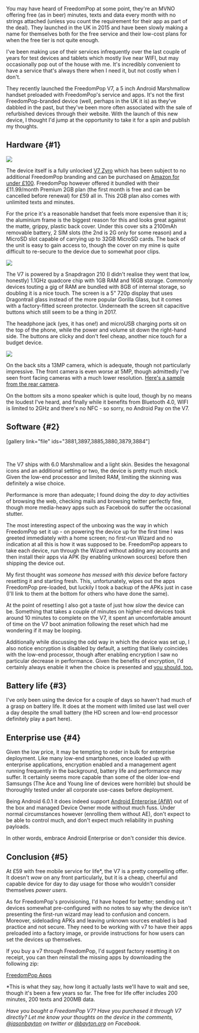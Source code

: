 <!---
title: "First look: the FreedomPop V7"
date: "2017-03-18"
categories:
  - "mobile"
  - "reviews"
tags:
  - "android"
  - "freedompop"
  - "marshmallow"
  - "mobile"
  - "review"
  - "v7"
  - "zyro"
--->

You may have heard of FreedomPop at some point, they're an MVNO offering free (as in beer) minutes, texts and data every month with no strings attached (unless you count the requirement for their app as part of the deal). They launched in the UK in 2015 and have been slowly making a name for themselves both for the free service and their low-cost plans for when the free tier is not quite enough.

I've been making use of their services infrequently over the last couple of years for test devices and tablets which mostly live near WIFI, but may occasionally pop out of the house with me. It's incredibly convenient to have a service that's always there when I need it, but not costly when I don't.

They recently launched the FreedomPop V7, a 5 inch Android Marshmallow handset preloaded with FreedomPop's service and apps. It's not the first FreedomPop-branded device (well, perhaps in the UK it is) as they've dabbled in the past, but they've been more often associated with the sale of refurbished devices through their website. With the launch of this new device, I thought I'd jump at the opportunity to take it for a spin and publish my thoughts.

## Hardware {#1}

[![](/wp-content/uploads/2017/03/IMG_20170318_115247798-e1489838045171.jpg)](/wp-content/uploads/2017/03/IMG_20170318_115247798-e1489838045171.jpg)

The device itself is a fully unlocked [V7 Zyro](https://v7devices.com/Products) which has been subject to no additional FreedomPop branding and can be purchased on [Amazon for under £100](https://www.amazon.co.uk/V7-Zyro-16GB-Black-Dual/dp/B01M4M9M34/ref=as_li_ss_tl?ie=UTF8&qid=1478192815&sr=8-1&keywords=v7+zyro&&linkCode=ll1&tag=bayton-21&linkId=75dd8170e0f0e7830be780c4310b3759). FreedomPop however offered it bundled with their £11.99/month Premium 2GB plan (the first month is free and can be cancelled before renewal) for £59 all in. This 2GB plan also comes with unlimited texts and minutes.

For the price it's a reasonable handset that feels more expensive than it is; the aluminium frame is the biggest reason for this and looks great against the matte, grippy, plastic back cover. Under this cover sits a 2100mAh removable battery, 2 SIM slots (the 2nd is 2G only for some reason) and a MicroSD slot capable of carrying up to 32GB MicroSD cards. The back of the unit is easy to gain access to, though the cover on my mine is quite difficult to re-secure to the device due to somewhat poor clips.

[![](/wp-content/uploads/2017/03/IMG_20170315_090252528-e1489784300789.jpg)](/wp-content/uploads/2017/03/IMG_20170315_090252528-e1489784300789.jpg)

The V7 is powered by a Snapdragon 210 (I didn't realise they went that low, honestly) 1.1GHz quadcore chip with 1GB RAM and 16GB storage. Commonly devices touting a gig of RAM are bundled with 8GB of internal storage, so doubling it is a nice touch. The screen is a 5" 720p display that uses Dragontrail glass instead of the more popular Gorilla Glass, but it comes with a factory-fitted screen protector. Underneath the screen sit capacitive buttons which still seem to be a thing in 2017.

The headphone jack (yes, it has one!) and microUSB charging ports sit on the top of the phone, while the power and volume sit down the right-hand side. The buttons are clicky and don't feel cheap, another nice touch for a budget device.

[![](/wp-content/uploads/2017/03/IMG_20170315_083724323-e1489785828466.jpg)](/wp-content/uploads/2017/03/IMG_20170315_083724323-e1489785828466.jpg)

On the back sits a 13MP camera, which is adequate, though not particularly impressive. The front camera is even worse at 5MP, though admittedly I've seen front facing cameras with a much lower resolution. [Here's a sample from the rear camera](/wp-content/uploads/2017/03/IMG_20170318_122329.jpg).

On the bottom sits a mono speaker which is quite loud, though by no means the loudest I've heard, and finally while it benefits from Bluetooth 4.0, WIFI is limited to 2GHz and there's no NFC - so sorry, no Android Pay on the V7.

## Software {#2}

\[gallery link="file" ids="3881,3897,3885,3880,3879,3884"\]

 

The V7 ships with 6.0 Marshmallow and a light skin. Besides the hexagonal icons and an additional setting or two, the device is pretty much stock. Given the low-end processor and limited RAM, limiting the skinning was definitely a wise choice.

Performance is more than adequate; I found doing the _day to day_ activities of browsing the web, checking mails and browsing twitter perfectly fine, though more media-heavy apps such as Facebook do suffer the occasional stutter.

The most interesting aspect of the unboxing was the way in which FreedomPop set it up - on powering the device up for the first time I was greeted immediately with a home screen; no first-run Wizard and no indication at all this is how it was supposed to be. FreedomPop appears to take each device, run through the Wizard without adding any accounts and then install their apps via APK (by enabling unknown sources) before then shipping the device out.

My first thought was _someone has messed with this device_ before factory resetting it and starting fresh. This, unfortunately, wipes out the apps FreedomPop pre-loaded, but luckily I took a backup of the APKs just in case (I'll link to them at the bottom for others who have done the same).

At the point of resetting I also got a taste of just how _slow_ the device can be. Something that takes a couple of minutes on higher-end devices took around 10 minutes to complete on the V7, it spent an uncomfortable amount of time on the V7 boot animation following the reset which had me wondering if it may be looping.

Additionally while discussing the odd way in which the device was set up, I also notice encryption is disabled by default, a setting that likely coincides with the low-end processor, though after enabling encryption I saw no particular decrease in performance. Given the benefits of encryption, I'd certainly always enable it when the choice is presented and [you should, too.](/2017/03/vault7-and-the-cia-this-is-why-we-need-emm/)

## Battery life {#3}

I've only been using the device for a couple of days so haven't had much of a grasp on battery life. It does at the moment with limited use last well over a day despite the small battery (the HD screen and low-end processor definitely play a part here).

## Enterprise use {#4}

Given the low price, it may be tempting to order in bulk for enterprise deployment. Like many low-end smartphones, once loaded up with enterprise applications, encryption enabled and a management agent running frequently in the background, battery life and performance may suffer. It certainly seems more capable than some of the older low-end Samsungs (The Ace and Young line of devices were horrible) but should be thoroughly tested under all corporate use-cases before deployment.

Being Android 6.0.1 it does indeed support [Android Enterprise (AfW)](/docs/android/what-is-android-and-why-is-it-used/) out of the box and managed Device Owner mode without much fuss. Under normal circumstances however (enrolling them without AE), don't expect to be able to control much, and don't expect much reliability in pushing payloads.

In other words, embrace Android Enterprise or don't consider this device.

## Conclusion {#5}

At £59 with free mobile service for life\*, the V7 is a pretty compelling offer. It doesn't _wow_ on any front particularly, but it is a cheap, cheerful and capable device for day to day usage for those who wouldn't consider themselves _power users_.

As for FreedomPop's provisioning, I'd have hoped for better; sending out devices somewhat pre-configured with no notes to say why the device isn't presenting the first-run wizard may lead to confusion and concern. Moreover, sideloading APKs and leaving unknown sources enabled is bad practice and not secure. They need to be working with v7 to have their apps preloaded into a factory image, or provide instructions for how users can set the devices up themselves.

If you buy a v7 through FreedomPop, I'd suggest factory resetting it on receipt, you can then reinstall the missing apps by downloading the following zip:

[FreedomPop Apps](/download/FreedomPOP.zip)

\*This is what they say, how long it actually lasts we'll have to wait and see, though it's been a few years so far. The free for life offer includes 200 minutes, 200 texts and 200MB data.

_Have you bought a FreedomPop V7? Have you purchased it through V7 directly? Let me know your thoughts on the device in the comments, [@jasonbayton](https://twitter.com/jasonbayton) on twitter or [@bayton.org](https://facebook.com/bayton.org) on Facebook._
